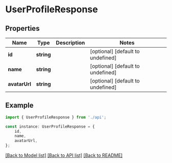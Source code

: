 # UserProfileResponse


## Properties

Name | Type | Description | Notes
------------ | ------------- | ------------- | -------------
**id** | **string** |  | [optional] [default to undefined]
**name** | **string** |  | [optional] [default to undefined]
**avatarUrl** | **string** |  | [optional] [default to undefined]

## Example

```typescript
import { UserProfileResponse } from './api';

const instance: UserProfileResponse = {
    id,
    name,
    avatarUrl,
};
```

[[Back to Model list]](../README.md#documentation-for-models) [[Back to API list]](../README.md#documentation-for-api-endpoints) [[Back to README]](../README.md)

